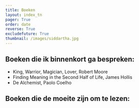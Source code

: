 ```yaml
---
title: Boeken
layout: index_tn
pager: True
order: date
reverse: True
excludefuture: True
thumbnail: /images/siddartha.jpg
---
```

## Boeken die ik binnenkort ga bespreken:

* King, Warrior, Magician, Lover, Robert Moore
* Finding Meaning in the Second Half of Life, James Hollis
* De Alchemist, Paolo Coelho 

## Boeken die de moeite zijn om te lezen:
